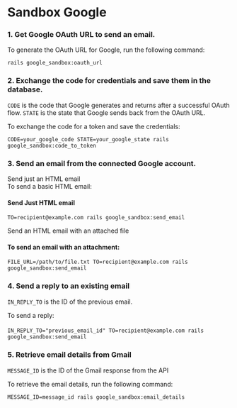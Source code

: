 # Sandbox Google

### 1.  Get Google OAuth URL to send an email.
To generate the OAuth URL for Google, run the following command:
```shell
rails google_sandbox:oauth_url
```

### 2. Exchange the code for credentials and save them in the database.
```CODE``` is the code that Google generates and returns after a successful OAuth flow.
```STATE``` is the state that Google sends back from the OAuth URL.

To exchange the code for a token and save the credentials:
```shell
CODE=your_google_code STATE=your_google_state rails google_sandbox:code_to_token
```

### 3. Send an email from the connected Google account.

Send just an HTML email     
To send a basic HTML email:
#### Send Just HTML email
```shell
TO=recipient@example.com rails google_sandbox:send_email
```

Send an HTML email with an attached file
#### To send an email with an attachment:
```shell
FILE_URL=/path/to/file.txt TO=recipient@example.com rails google_sandbox:send_email
```

### 4. Send a reply to an existing email
```IN_REPLY_TO``` is the ID of the previous email.

To send a reply:
####
```shell
IN_REPLY_TO="previous_email_id" TO=recipient@example.com rails google_sandbox:send_email
```

### 5. Retrieve email details from Gmail
```MESSAGE_ID``` is the ID of the Gmail response from the API

To retrieve the email details, run the following command:
```shell
MESSAGE_ID=message_id rails google_sandbox:email_details
```
